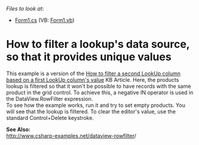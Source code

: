 <!-- default file list -->
*Files to look at*:

* [Form1.cs](./CS/WindowsApplication1/Form1.cs) (VB: [Form1.vb](./VB/WindowsApplication1/Form1.vb))
<!-- default file list end -->
# How to filter a lookup's data source, so that it provides unique values


<p>This example is a version of the <a href="https://www.devexpress.com/Support/Center/p/A237">How to filter a second LookUp column based on a first LookUp column's value</a> KB Article. Here, the products lookup is filtered so that it won't be possible to have records with the same product in the grid control. To achieve this, a negative IN operator is used in the DataView.RowFilter expression.<br />
To see how the example works, run it and try to set empty products. You will see that the lookup is filtered. To clear the editor's value, use the standard Control+Delete keystroke.</p><p><strong>See Also:</strong><br />
<a href="http://www.csharp-examples.net/dataview-rowfilter">http://www.csharp-examples.net/dataview-rowfilter</a>/</p>

<br/>


